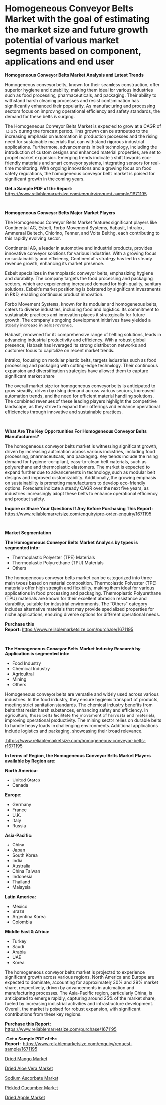 <p><h1>Homogeneous Conveyor Belts Market with the goal of estimating the market size and future growth potential of various market segments based on component, applications and end user</h1></p><p><strong>Homogeneous Conveyor Belts Market Analysis and Latest Trends</strong></p>
<p><p>Homogeneous conveyor belts, known for their seamless construction, offer superior hygiene and durability, making them ideal for various industries such as food processing, pharmaceuticals, and packaging. Their ability to withstand harsh cleaning processes and resist contamination has significantly enhanced their popularity. As manufacturing and processing sectors focus on improving operational efficiency and safety standards, the demand for these belts is surging.</p><p>The Homogeneous Conveyor Belts Market is expected to grow at a CAGR of 13.6% during the forecast period. This growth can be attributed to the increasing emphasis on automation in production processes and the rising need for sustainable materials that can withstand rigorous industrial applications. Furthermore, advancements in belt technology, including the introduction of custom designs and enhanced material properties, are set to propel market expansion. Emerging trends indicate a shift towards eco-friendly materials and smart conveyor systems, integrating sensors for real-time monitoring. With ongoing innovations and a growing focus on food safety regulations, the homogeneous conveyor belts market is poised for significant growth in the coming years.</p></p>
<p><strong>Get a Sample PDF of the Report:&nbsp;</strong> <a href="https://www.reliablemarketsize.com/enquiry/request-sample/1671195?utm_campaign=1771&utm_medium=2&utm_source=Github&utm_content=ia&utm_term=19102024&utm_id=homogeneous-conveyor-belts">https://www.reliablemarketsize.com/enquiry/request-sample/1671195</a></p>
<p>&nbsp;</p>
<p><strong>Homogeneous Conveyor Belts Major Market Players</strong></p>
<p><p>The Homogeneous Conveyor Belts Market features significant players like Continental AG, Esbelt, Forbo Movement Systems, Habasit, Intralox, Ammeraal Beltech, Chiorino, Fenner, and Volta Belting, each contributing to this rapidly evolving sector.</p><p>Continental AG, a leader in automotive and industrial products, provides innovative conveyor solutions for various industries. With a growing focus on sustainability and efficiency, Continental's strategy has led to steady revenue growth, enhancing its market presence.</p><p>Esbelt specializes in thermoplastic conveyor belts, emphasizing hygiene and durability. The company targets the food processing and packaging sectors, which are experiencing increased demand for high-quality, sanitary solutions. Esbelt’s market positioning is bolstered by significant investments in R&D, enabling continuous product innovation.</p><p>Forbo Movement Systems, known for its modular and homogeneous belts, caters to diverse industries, including food and logistics. Its commitment to sustainable practices and innovation places it strategically for future growth. The company's ongoing development initiatives have yielded a steady increase in sales revenue.</p><p>Habasit, renowned for its comprehensive range of belting solutions, leads in advancing industrial productivity and efficiency. With a robust global presence, Habasit has leveraged its strong distribution networks and customer focus to capitalize on recent market trends.</p><p>Intralox, focusing on modular plastic belts, targets industries such as food processing and packaging with cutting-edge technology. Their continuous expansion and diversification strategies have allowed them to capture significant market share.</p><p>The overall market size for homogeneous conveyor belts is anticipated to grow steadily, driven by rising demand across various sectors, increased automation trends, and the need for efficient material handling solutions. The combined revenues of these leading players highlight the competitive landscape, as they strive to expand their offerings and enhance operational efficiencies through innovative and sustainable practices.</p></p>
<p>&nbsp;</p>
<p><strong>What Are The Key Opportunities For Homogeneous Conveyor Belts Manufacturers?</strong></p>
<p><p>The homogeneous conveyor belts market is witnessing significant growth, driven by increasing automation across various industries, including food processing, pharmaceuticals, and packaging. Key trends include the rising demand for hygiene-compliant, easy-to-clean belt materials, such as polyurethane and thermoplastic elastomers. The market is expected to expand further due to advancements in technology, such as modular belt designs and improved customizability. Additionally, the growing emphasis on sustainability is prompting manufacturers to develop eco-friendly options. Forecasts indicate a steady CAGR over the next five years, as industries increasingly adopt these belts to enhance operational efficiency and product safety.</p></p>
<p><strong>Inquire or Share Your Questions If Any Before Purchasing This Report:</strong> <a href="https://www.reliablemarketsize.com/enquiry/pre-order-enquiry/1671195?utm_campaign=1771&utm_medium=2&utm_source=Github&utm_content=ia&utm_term=19102024&utm_id=homogeneous-conveyor-belts">https://www.reliablemarketsize.com/enquiry/pre-order-enquiry/1671195</a></p>
<p>&nbsp;</p>
<p><strong>Market Segmentation</strong></p>
<p><strong>The Homogeneous Conveyor Belts Market Analysis by types is segmented into:</strong></p>
<p><ul><li>Thermoplastic Polyester (TPE) Materials</li><li>Thermoplastic Polyurethane (TPU) Materials</li><li>Others</li></ul></p>
<p><p>The homogeneous conveyor belts market can be categorized into three main types based on material composition. Thermoplastic Polyester (TPE) materials offer high strength and flexibility, making them ideal for various applications in food processing and packaging. Thermoplastic Polyurethane (TPU) materials are known for their excellent abrasion resistance and durability, suitable for industrial environments. The "Others" category includes alternative materials that may provide specialized properties for niche applications, ensuring diverse options for different operational needs.</p></p>
<p><strong>Purchase this Report:&nbsp;</strong><a href="https://www.reliablemarketsize.com/purchase/1671195?utm_campaign=1771&utm_medium=2&utm_source=Github&utm_content=ia&utm_term=19102024&utm_id=homogeneous-conveyor-belts">https://www.reliablemarketsize.com/purchase/1671195</a></p>
<p>&nbsp;</p>
<p><strong>The Homogeneous Conveyor Belts Market Industry Research by Application is segmented into:</strong></p>
<p><ul><li>Food Industry</li><li>Chemical Industry</li><li>Agricultral</li><li>Mining</li><li>Others</li></ul></p>
<p><p>Homogeneous conveyor belts are versatile and widely used across various industries. In the food industry, they ensure hygienic transport of products, meeting strict sanitation standards. The chemical industry benefits from belts that resist harsh substances, enhancing safety and efficiency. In agriculture, these belts facilitate the movement of harvests and materials, improving operational productivity. The mining sector relies on durable belts to handle heavy loads in challenging environments. Additional applications include logistics and packaging, showcasing their broad relevance.</p></p>
<p><a href="https://www.reliablemarketsize.com/homogeneous-conveyor-belts-r1671195?utm_campaign=1771&utm_medium=2&utm_source=Github&utm_content=ia&utm_term=19102024&utm_id=homogeneous-conveyor-belts">&nbsp;https://www.reliablemarketsize.com/homogeneous-conveyor-belts-r1671195</a></p>
<p><strong>In terms of Region, the Homogeneous Conveyor Belts Market Players available by Region are:</strong></p>
<p>
    <p> <strong> North America: </strong>
        <ul>
            <li>United States</li>
            <li>Canada</li>
        </ul>
        </p> 
    <p> <strong> Europe: </strong>
        <ul>
            <li>Germany</li>
            <li>France</li>
            <li>U.K.</li>
            <li>Italy</li>
            <li>Russia</li>
        </ul>
        </p> 
    <p> <strong> Asia-Pacific: </strong>
        <ul>
            <li>China</li>
            <li>Japan</li>
            <li>South Korea</li>
            <li>India</li>
            <li>Australia</li>
            <li>China Taiwan</li>
            <li>Indonesia</li>
            <li>Thailand</li>
            <li>Malaysia</li>
        </ul>
        </p> 
    <p> <strong> Latin America: </strong>
        <ul>
            <li>Mexico</li>
            <li>Brazil</li>
            <li>Argentina Korea</li>
            <li>Colombia</li>
        </ul>
        </p> 
    <p> <strong> Middle East & Africa: </strong>
        <ul>
            <li>Turkey</li>
            <li>Saudi</li>
            <li>Arabia</li>
            <li>UAE</li>
            <li>Korea</li>
        </ul>
    </p>
    </p>
<p><p>The homogeneous conveyor belts market is projected to experience significant growth across various regions. North America and Europe are expected to dominate, accounting for approximately 30% and 29% market share, respectively, driven by advancements in automation and manufacturing processes. The Asia-Pacific region, particularly China, is anticipated to emerge rapidly, capturing around 25% of the market share, fueled by increasing industrial activities and infrastructure development. Overall, the market is poised for robust expansion, with significant contributions from these key regions.</p></p>
<p><strong>Purchase this Report: </strong><a href="https://www.reliablemarketsize.com/purchase/1671195?utm_campaign=1771&utm_medium=2&utm_source=Github&utm_content=ia&utm_term=19102024&utm_id=homogeneous-conveyor-belts">https://www.reliablemarketsize.com/purchase/1671195</a></p>
<p>&nbsp;<strong>Get a Sample PDF of the Report:&nbsp;&nbsp;</strong><a href="https://www.reliablemarketsize.com/enquiry/request-sample/1671195?utm_campaign=1771&utm_medium=2&utm_source=Github&utm_content=ia&utm_term=19102024&utm_id=homogeneous-conveyor-belts">https://www.reliablemarketsize.com/enquiry/request-sample/1671195</a></p>
<p><strong></strong></p>
<p><p><a href="https://www.linkedin.com/pulse/charting-future-comprehensive-analysis-global-dried-mango-2ftsf?utm_campaign=1771&utm_medium=2&utm_source=Github&utm_content=ia&utm_term=19102024&utm_id=homogeneous-conveyor-belts">Dried Mango Market</a></p><p><a href="https://www.linkedin.com/pulse/global-dried-aloe-vera-125-cagr-forecast-2024-2031-analyze-market-ifbrc?utm_campaign=1771&utm_medium=2&utm_source=Github&utm_content=ia&utm_term=19102024&utm_id=homogeneous-conveyor-belts">Dried Aloe Vera Market</a></p><p><a href="https://www.linkedin.com/pulse/global-sodium-ascorbate-54-cagr-forecast-2024-2031-reportology-yq5hc?utm_campaign=1771&utm_medium=2&utm_source=Github&utm_content=ia&utm_term=19102024&utm_id=homogeneous-conveyor-belts">Sodium Ascorbate Market</a></p><p><a href="https://www.linkedin.com/pulse/strategic-market-insights-global-pickled-cucumber-2024-0rrxf?utm_campaign=1771&utm_medium=2&utm_source=Github&utm_content=ia&utm_term=19102024&utm_id=homogeneous-conveyor-belts">Pickled Cucumber Market</a></p><p><a href="https://www.linkedin.com/pulse/dried-apple-market-refracting-trends-consumer-behaviors-2024-2031-daehf?utm_campaign=1771&utm_medium=2&utm_source=Github&utm_content=ia&utm_term=19102024&utm_id=homogeneous-conveyor-belts">Dried Apple Market</a></p></p>